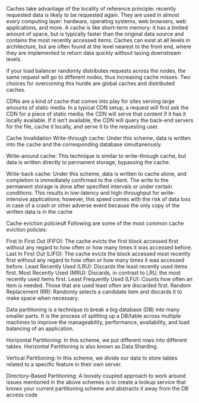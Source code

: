 Caches take advantage of the locality of reference principle: recently requested data is likely to be requested again. They are used in almost every computing layer: hardware, operating systems, web browsers, web applications, and more. A cache is like short-term memory: it has a limited amount of space, but is typically faster than the original data source and contains the most recently accessed items. Caches can exist at all levels in architecture, but are often found at the level nearest to the front end, where they are implemented to return data quickly without taxing downstream levels.

 if your load balancer randomly distributes requests across the nodes, the same request will go to different nodes, thus increasing cache misses. Two choices for overcoming this hurdle are global caches and distributed caches.

 CDNs are a kind of cache that comes into play for sites serving large amounts of static media. In a typical CDN setup, a request will first ask the CDN for a piece of static media; the CDN will serve that content if it has it locally available. If it isn’t available, the CDN will query the back-end servers for the file, cache it locally, and serve it to the requesting user.

 Cache Invalidation
 Write-through cache: Under this scheme, data is written into the cache and the corresponding database simultaneously.

 Write-around cache: This technique is similar to write-through cache, but data is written directly to permanent storage, bypassing the cache.

 Write-back cache: Under this scheme, data is written to cache alone, and completion is immediately confirmed to the client. The write to the permanent storage is done after specified intervals or under certain conditions. This results in low-latency and high-throughput for write-intensive applications; however, this speed comes with the risk of data loss in case of a crash or other adverse event because the only copy of the written data is in the cache

 Cache eviction policies#
Following are some of the most common cache eviction policies:

First In First Out (FIFO): The cache evicts the first block accessed first without any regard to how often or how many times it was accessed before.
Last In First Out (LIFO): The cache evicts the block accessed most recently first without any regard to how often or how many times it was accessed before.
Least Recently Used (LRU): Discards the least recently used items first.
Most Recently Used (MRU): Discards, in contrast to LRU, the most recently used items first.
Least Frequently Used (LFU): Counts how often an item is needed. Those that are used least often are discarded first.
Random Replacement (RR): Randomly selects a candidate item and discards it to make space when necessary.

Data partitioning is a technique to break a big database (DB) into many smaller parts. It is the process of splitting up a DB/table across multiple machines to improve the manageability, performance, availability, and load balancing of an application.

Horizontal Partitioning: In this scheme, we put different rows into different tables.
Horizontal Partitioning is also known as Data Sharding.

Vertical Partitioning: In this scheme, we divide our data to store tables related to a specific feature in their own server.

Directory-Based Partitioning: A loosely coupled approach to work around issues mentioned in the above schemes is to create a lookup service that knows your current partitioning scheme and abstracts it away from the DB access code